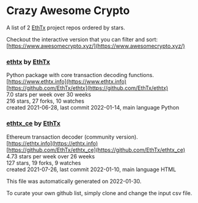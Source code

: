 # Crazy Awesome Crypto
A list of 2 [EthTx](https://github.com/EthTx) project repos ordered by stars.  

Checkout the interactive version that you can filter and sort: 
[https://www.awesomecrypto.xyz/](https://www.awesomecrypto.xyz/)  


### [ethtx](https://github.com/EthTx/ethtx) by [EthTx](https://github.com/EthTx)  
Python package with core transaction decoding functions.  
[https://www.ethtx.info](https://www.ethtx.info)  
[https://github.com/EthTx/ethtx](https://github.com/EthTx/ethtx)  
7.0 stars per week over 30 weeks  
216 stars, 27 forks, 10 watches  
created 2021-06-28, last commit 2022-01-14, main language Python  


### [ethtx_ce](https://github.com/EthTx/ethtx_ce) by [EthTx](https://github.com/EthTx)  
Ethereum transaction decoder (community version).  
[https://ethtx.info](https://ethtx.info)  
[https://github.com/EthTx/ethtx_ce](https://github.com/EthTx/ethtx_ce)  
4.73 stars per week over 26 weeks  
127 stars, 19 forks, 9 watches  
created 2021-07-26, last commit 2022-01-10, main language HTML  


This file was automatically generated on 2022-01-30.  

To curate your own github list, simply clone and change the input csv file.  